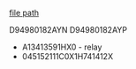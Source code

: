 
[file path](<file:///C:\Users\jnetherton\G&W Electric Co\US-PowerGridAutomation - Documents\_Lazer\120881 - Bauxite (Bretco)>)


D94980182AYN
D94980182AYP
- A13413591HX0 - relay
- 045152111C0X1H741412X